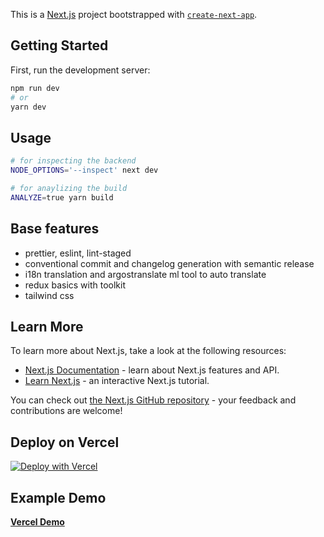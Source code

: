 This is a [Next.js](https://nextjs.org/) project bootstrapped with [`create-next-app`](https://github.com/vercel/next.js/tree/canary/packages/create-next-app).

## Getting Started

First, run the development server:

```bash
npm run dev
# or
yarn dev
```

## Usage

```bash
# for inspecting the backend
NODE_OPTIONS='--inspect' next dev

# for anaylizing the build
ANALYZE=true yarn build
```

## Base features

- prettier, eslint, lint-staged
- conventional commit and changelog generation with semantic release
- i18n translation and argostranslate ml tool to auto translate
- redux basics with toolkit
- tailwind css

## Learn More

To learn more about Next.js, take a look at the following resources:

- [Next.js Documentation](https://nextjs.org/docs) - learn about Next.js features and API.
- [Learn Next.js](https://nextjs.org/learn) - an interactive Next.js tutorial.

You can check out [the Next.js GitHub repository](https://github.com/vercel/next.js/) - your feedback and contributions are welcome!

## Deploy on Vercel

[![Deploy with Vercel](https://vercel.com/button)](https://vercel.com/new/clone?repository-url=https%3A%2F%2Fgithub.com%2Farindampradhan%2Fadmin-panel-next)

## Example Demo

[**Vercel Demo**](https://boilerplate-nextjs-virid.vercel.app/)
